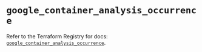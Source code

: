 # `google_container_analysis_occurrence`

Refer to the Terraform Registry for docs: [`google_container_analysis_occurrence`](https://registry.terraform.io/providers/hashicorp/google/6.26.0/docs/resources/container_analysis_occurrence).
